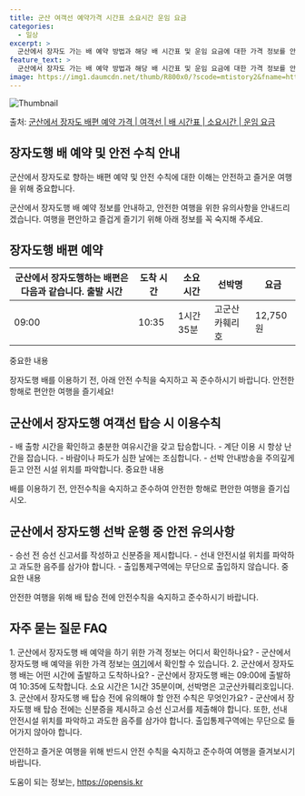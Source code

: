 ```yaml
---
title: 군산 여객선 예약가격 시간표 소요시간 운임 요금
categories:
  - 일상
excerpt: >
  군산에서 장자도 가는 배 예약 방법과 해당 배 시간표 및 운임 요금에 대한 가격 정보를 안내 드리겠습니다. 안전하고 재밋는 장자도행 여행을 위해 아래 정보 참고하시기 바랍니다. 장자도행 배편 예약하기 👈 클릭군산에서 장자도행 배 시간표출발 시간도착 시간소요 시간선박명요금09:0010:351시간 35분고군산카훼리호12,750원장자도행 배편 예약하기 👈 클릭군산에서 장자도행 여객선 탑승 시 이용수칙군산에서 장자도행 배 출항시간을 확인한다. 선박이 출항할 시간이 가까울 수록 사람들이 몰려 혼잡하므로 미리 매표소로 가서 충분한 여유시간을 갖고 선박에 탑승한다. 배가 선착장에 도착하면 탑승해 있던 차와 사람들이 내리고 난 후 탑승을 한다. 계단 이용 시 항상 난간을 잡는다. 바람이나 파도가 심한 날은 몸이 휘청거..
feature_text: >
  군산에서 장자도 가는 배 예약 방법과 해당 배 시간표 및 운임 요금에 대한 가격 정보를 안내 드리겠습니다. 안전하고 재밋는 장자도행 여행을 위해 아래 정보 참고하시기 바랍니다. 장자도행 배편 예약하기 👈 클릭군산에서 장자도행 배 시간표출발 시간도착 시간소요 시간선박명요금09:0010:351시간 35분고군산카훼리호12,750원장자도행 배편 예약하기 👈 클릭군산에서 장자도행 여객선 탑승 시 이용수칙군산에서 장자도행 배 출항시간을 확인한다. 선박이 출항할 시간이 가까울 수록 사람들이 몰려 혼잡하므로 미리 매표소로 가서 충분한 여유시간을 갖고 선박에 탑승한다. 배가 선착장에 도착하면 탑승해 있던 차와 사람들이 내리고 난 후 탑승을 한다. 계단 이용 시 항상 난간을 잡는다. 바람이나 파도가 심한 날은 몸이 휘청거..
image: https://img1.daumcdn.net/thumb/R800x0/?scode=mtistory2&fname=https%3A%2F%2Fblog.kakaocdn.net%2Fdn%2FqWGEF%2FbtsHBRHlYuF%2Fbt4qMz6y0hgVLEjNNknnKk%2Fimg.webp
---
```


![Thumbnail](https://img1.daumcdn.net/thumb/R800x0/?scode=mtistory2&fname=https%3A%2F%2Fblog.kakaocdn.net%2Fdn%2FqWGEF%2FbtsHBRHlYuF%2Fbt4qMz6y0hgVLEjNNknnKk%2Fimg.webp)

<p>출처: <a href="https://opensis.kr/entry/%EA%B5%B0%EC%82%B0%EC%97%90%EC%84%9C-%EC%9E%A5%EC%9E%90%EB%8F%84-%EB%B0%B0%ED%8E%B8-%EC%98%88%EC%95%BD-%EA%B0%80%EA%B2%A9-%EC%97%AC%EA%B0%9D%EC%84%A0-%EB%B0%B0-%EC%8B%9C%EA%B0%84%ED%91%9C-%EC%86%8C%EC%9A%94%EC%8B%9C%EA%B0%84-%EC%9A%B4%EC%9E%84-%EC%9A%94%EA%B8%88" rel="dofollow">군산에서 장자도 배편 예약 가격 | 여객선 | 배 시간표 | 소요시간 | 운임 요금</a> </p>

## 장자도행 배 예약 및 안전 수칙 안내

군산에서 장자도로 향하는 배편 예약 및 안전 수칙에 대한 이해는 안전하고 즐거운 여행을 위해 중요합니다.

군산에서 장자도행 배 예약 정보를 안내하고, 안전한 여행을 위한 유의사항을 안내드리겠습니다. 여행을 편안하고 즐겁게 즐기기 위해 아래 정보를
꼭 숙지해 주세요.

## 장자도행 배편 예약

군산에서 장자도행하는 배편은 다음과 같습니다.  **출발 시간** | **도착 시간** | **소요 시간** | **선박명** | **요금**  
---|---|---|---|---  
09:00 | 10:35 | 1시간 35분 | 고군산카훼리호 | 12,750원  
중요한 내용

장자도행 배를 이용하기 전, 아래 안전 수칙을 숙지하고 꼭 준수하시기 바랍니다. 안전한 항해로 편안한 여행을 즐기세요!

## 군산에서 장자도행 여객선 탑승 시 이용수칙

\- 배 출항 시간을 확인하고 충분한 여유시간을 갖고 탑승합니다. \- 계단 이용 시 항상 난간을 잡습니다. \- 바람이나 파도가 심한
날에는 조심합니다. \- 선박 안내방송을 주의깊게 듣고 안전 시설 위치를 파악합니다. 중요한 내용

배를 이용하기 전, 안전수칙을 숙지하고 준수하여 안전한 항해로 편안한 여행을 즐기십시오.

## 군산에서 장자도행 선박 운행 중 안전 유의사항

\- 승선 전 승선 신고서를 작성하고 신분증을 제시합니다. \- 선내 안전시설 위치를 파악하고 과도한 음주를 삼가야 합니다. \-
출입통제구역에는 무단으로 출입하지 않습니다. 중요한 내용

안전한 여행을 위해 배 탑승 전에 안전수칙을 숙지하고 준수하시기 바랍니다.

## 자주 묻는 질문 FAQ

1\. 군산에서 장자도행 배 예약을 하기 위한 가격 정보는 어디서 확인하나요? \- 군산에서 장자도행 배 예약을 위한 가격 정보는
[여기](예약링크)에서 확인할 수 있습니다. 2\. 군산에서 장자도행 배는 어떤 시간에 출발하고 도착하나요? \- 군산에서 장자도행 배는
09:00에 출발하여 10:35에 도착합니다. 소요 시간은 1시간 35분이며, 선박명은 고군산카훼리호입니다. 3\. 군산에서 장자도행 배
탑승 전에 유의해야 할 안전 수칙은 무엇인가요? \- 군산에서 장자도행 배 탑승 전에는 신분증을 제시하고 승선 신고서를 제출해야 합니다.
또한, 선내 안전시설 위치를 파악하고 과도한 음주를 삼가야 합니다. 출입통제구역에는 무단으로 들어가지 않아야 합니다.

안전하고 즐거운 여행을 위해 반드시 안전 수칙을 숙지하고 준수하여 여행을 즐겨보시기 바랍니다.

 

도움이 되는 정보는, <a href="https://opensis.kr" rel="dofollow">https://opensis.kr</a>



